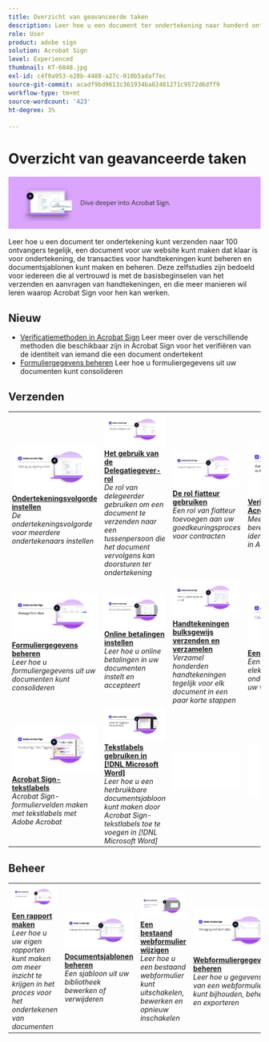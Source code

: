 ```yaml
---
title: Overzicht van geavanceerde taken
description: Leer hoe u een document ter ondertekening naar honderd ontvangers tegelijk verzendt, een document maakt dat klaar is voor ondertekening voor uw website, de transacties voor handtekeningen beheert en documentsjablonen maakt en beheert
role: User
product: adobe sign
solution: Acrobat Sign
level: Experienced
thumbnail: KT-6848.jpg
exl-id: c4f0a953-e28b-4488-a27c-010b5adaf7ec
source-git-commit: acadf9bd9613c361934ba82481271c9572d6dff9
workflow-type: tm+mt
source-wordcount: '423'
ht-degree: 3%

---
```


# Overzicht van geavanceerde taken

![Geavanceerde afbeelding ondertekenen](../assets/Hero-Advanced.png)

Leer hoe u een document ter ondertekening kunt verzenden naar 100 ontvangers tegelijk, een document voor uw website kunt maken dat klaar is voor ondertekening, de transacties voor handtekeningen kunt beheren en documentsjablonen kunt maken en beheren. Deze zelfstudies zijn bedoeld voor iedereen die al vertrouwd is met de basisbeginselen van het verzenden en aanvragen van handtekeningen, en die meer manieren wil leren waarop Acrobat Sign voor hen kan werken.

## Nieuw

* [Verificatiemethoden in Acrobat Sign](authentication-methods.md)
Leer meer over de verschillende methoden die beschikbaar zijn in Acrobat Sign voor het verifiëren van de identiteit van iemand die een document ondertekent
* [Formuliergegevens beheren](manage-form-data.md)
Leer hoe u formuliergegevens uit uw documenten kunt consolideren

## Verzenden

<table style="table-layout:fixed">
<tr>
  <td>
    <a href="setting-up-routing.md">
      <img alt="Ondertekeningsvolgorde instellen" src="../assets/Routing.png">
    </a>
    <div>
    <a href="setting-up-routing.md"><strong>Ondertekeningsvolgorde instellen</strong></a>
    </div>
    <em>De ondertekeningsvolgorde voor meerdere ondertekenaars instellen</em>
    <br>
  </td>
  <td>
    <a href="delegate-signature.md">
      <img alt="Delegeren naar iemand anders" src="../assets/Delegating.png" />
    </a>  
    <div>
    <a href="delegate-signature.md"><strong>Het gebruik van de Delegatiegever-rol</strong></a>
    </div>
    <em>De rol van delegeerder gebruiken om een document te verzenden naar een tussenpersoon die het document vervolgens kan doorsturen ter ondertekening</em>
    <br>
  </td>
  <td>
    <a href="add-an-approver.md">
      <img alt="De rol fiatteur gebruiken" src="../assets/Approver.png" />
    </a>
    <div>
    <a href="add-an-approver.md"><strong>De rol fiatteur gebruiken</strong></a>
    </div>
    <em>Een rol van fiatteur toevoegen aan uw goedkeuringsproces voor contracten</em>
    <br>
  </td>
  <td>
    <a href="authentication-methods.md">
      <img alt="Verificatiemethoden in Acrobat Sign" src="../assets/authentication.png" />
    </a>
    <div>
    <a href="authentication-methods.md"><strong>Verificatiemethoden in Acrobat Sign</strong></a>
    </div>
    <em>Meer informatie over het bereik van identiteitsverificatiemethoden in Acrobat Sign</em>
    <br>
  </td>
</tr>
<tr>
  <td>
      <a href="manage-form-data.md">
        <img alt="Formuliergegevens beheren" src="../assets/manage-form-data.png" />
      </a>
      <div>
      <a href="manage-form-data.md"><strong>Formuliergegevens beheren</strong></a>
      </div>
      <em>Leer hoe u formuliergegevens uit uw documenten kunt consolideren</em>
      <br>
    </td>
  <td>
    <a href="set-up-online-payments.md">
      <img alt="Online betalingen instellen" src="../assets/Payments.png" />
    </a>
    <div>
    <a href="set-up-online-payments.md"><strong>Online betalingen instellen</strong></a>
    </div>
    <em>Leer hoe u online betalingen in uw documenten instelt en accepteert</em>
    <br>
  </td>
  <td>
      <a href="megasign.md">
        <img alt="Handtekeningen bulksgewijs verzenden en verzamelen" src="../assets/Megasign.png" />
      </a>
      <div>
      <a href="megasign.md"><strong>Handtekeningen bulksgewijs verzenden en verzamelen</strong></a>
      </div>
      <em>Verzamel honderden handtekeningen tegelijk voor elk document in een paar korte stappen</em>
      <br>
  </td>
  <td>
    <a href="webform.md">
        <img alt="Een webformulier maken" src="../assets/Webform.png" />
    </a>
    <div>
    <a href="webform.md"><strong>Een webformulier maken</strong></a>
    </div>
    <em>Een document maken dat elektronisch kan worden ondertekend, rechtstreeks op uw website</em>
    <br>
  </td>
</tr>
<tr>
  <td>
      <a href="adobe-sign-text-tagging.md">
        <img alt="Acrobat Sign-tekstlabels" src="../assets/Text-Tagging.png" />
    </a>
      <div>
      <a href="adobe-sign-text-tagging.md"><strong>Acrobat Sign-tekstlabels</strong></a>
      </div>
      <em>Acrobat Sign-formuliervelden maken met tekstlabels met Adobe Acrobat</em>
      <br>
    </td>
  <td>
    <a href="text-tagging-word.md">
      <img alt="Tekstlabels gebruiken in [!DNL Microsoft Word]" src="../assets/Wordtexttagging.png" />
  </a>
    <div>
    <a href="text-tagging-word.md"><strong>Tekstlabels gebruiken in [!DNL Microsoft Word]</strong></a>
    </div>
    <em>Leer hoe u een herbruikbare documentsjabloon kunt maken door Acrobat Sign-tekstlabels toe te voegen in [!DNL Microsoft Word]</em>
    <br>
  </td>
  <td>
    <img alt="Spacer" src="../assets/Whitespacer.png" />
    <div>
    <br>
  </td>
  <td>
    <img alt="Spacer" src="../assets/Whitespacer.png" />
    <div>
    <br>
  </td>
</tr>
</table>

## Beheer

<table style="table-layout:fixed">
<tr>
<td>
    <a href="creating-a-report.md">
      <img alt="Een rapport maken" src="../assets/Report.png" />
    </a>
    <div>
    <a href="creating-a-report.md"><strong>Een rapport maken</strong></a>
    </div>
    <em>Leer hoe u uw eigen rapporten kunt maken om meer inzicht te krijgen in het proces voor het ondertekenen van documenten</em>
    <br>
  </td>
  <td>
    <a href="edit-a-template.md">
      <img alt="Documentsjablonen beheren" src="../assets/ManageTemplate.png" />
    </a>
    <div>
    <a href="edit-a-template.md"><strong>Documentsjablonen beheren</strong></a>
    </div>
    <em>Een sjabloon uit uw bibliotheek bewerken of verwijderen</em>
    <br>
  </td>
  <td>
    <a href="modify-webform.md">
      <img alt="Een bestaand webformulier wijzigen" src="../assets/Modifywebform.png" />
    </a>
    <div>
    <a href="modify-webform.md"><strong>Een bestaand webformulier wijzigen</strong></a>
    </div>
    <em>Leer hoe u een bestaand webformulier kunt uitschakelen, bewerken en opnieuw inschakelen</em>
    <br>
  </td>  
  <td>
    <a href="manage-webform-data.md">
      <img alt="Webformuliergegevens beheren" src="../assets/Managewebform.png" />
    </a>
    <div>
    <a href="manage-webform-data.md"><strong>Webformuliergegevens beheren</strong></a>
    </div>
    <em>Leer hoe u gegevens van een webformulier kunt bijhouden, beheren en exporteren</em>
    <br>
  </td>  
</tr>
</table>